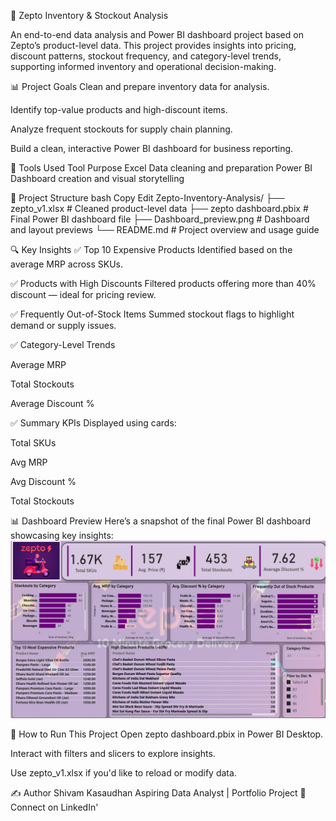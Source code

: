 🛒 Zepto Inventory & Stockout Analysis

An end-to-end data analysis and Power BI dashboard project based on Zepto’s product-level data. This project provides insights into pricing, discount patterns, stockout frequency, and category-level trends, supporting informed inventory and operational decision-making.

📊 Project Goals
Clean and prepare inventory data for analysis.

Identify top-value products and high-discount items.

Analyze frequent stockouts for supply chain planning.

Build a clean, interactive Power BI dashboard for business reporting.

🧰 Tools Used
Tool	Purpose
Excel	Data cleaning and preparation
Power BI	Dashboard creation and visual storytelling

📁 Project Structure
bash
Copy
Edit
Zepto-Inventory-Analysis/
├── zepto_v1.xlsx                  # Cleaned product-level data
├── zepto dashboard.pbix           # Final Power BI dashboard file
├── Dashboard_preview.png                    # Dashboard and layout previews
└── README.md                      # Project overview and usage guide

🔍 Key Insights
✅ Top 10 Expensive Products
Identified based on the average MRP across SKUs.

✅ Products with High Discounts
Filtered products offering more than 40% discount — ideal for pricing review.

✅ Frequently Out-of-Stock Items
Summed stockout flags to highlight demand or supply issues.

✅ Category-Level Trends

Average MRP

Total Stockouts

Average Discount %

✅ Summary KPIs
Displayed using cards:

Total SKUs

Avg MRP

Avg Discount %

Total Stockouts

📊 Dashboard Preview
Here’s a snapshot of the final Power BI dashboard showcasing key insights:
![Power BI Dashboard](Dashboard_preview.png)

🚀 How to Run This Project
Open zepto dashboard.pbix in Power BI Desktop.

Interact with filters and slicers to explore insights.

Use zepto_v1.xlsx if you'd like to reload or modify data.

✍️ Author
Shivam Kasaudhan
Aspiring Data Analyst | Portfolio Project
🔗 Connect on LinkedIn'

